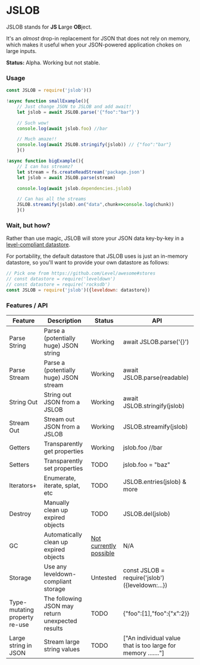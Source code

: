 # JSLOB

JSLOB stands for **JS** **L**arge **OB**ject.

It's an _almost_ drop-in replacement for JSON that does not rely on memory, which makes it useful when your JSON-powered application chokes on large inputs.

**Status:** Alpha. Working but not stable.

### Usage

```js
const JSLOB = require('jslob')()

!async function smallExample(){
	// Just change JSON to JSLOB and add await!
	let jslob = await JSLOB.parse('{"foo":"bar"}')

	// Such wow!
	console.log(await jslob.foo) //bar

	// Much amaze!!
	console.log(await JSLOB.stringify(jslob)) // {"foo":"bar"}
	}()

!async function bigExample(){
	// I can has streamz?
	let stream = fs.createReadStream('package.json')
	let jslob = await JSLOB.parse(stream)

	console.log(await jslob.dependencies.jslob)

	// Can has all the streams
	JSLOB.streamify(jslob).on("data",chunk=>console.log(chunk))
	}()
```

### Wait, but how?

Rather than use magic, JSLOB will store your JSON data key-by-key in a [level-compliant datastore](https://github.com/Level/awesome#stores).

For portability, the default datastore that JSLOB uses is just an in-memory datastore, so you'll
want to provide your own datastore as follows:

```js
// Pick one from https://github.com/Level/awesome#stores
// const datastore = require('leveldown')
// const datastore = require('rocksdb')
const JSLOB = require('jslob')({leveldown: datastore})
```

### Features / API

|Feature | Description | Status | API |
|---|---|---|---|
|Parse String | Parse a (potentially huge) JSON string | Working | await JSLOB.parse('{}') |
|Parse Stream | Parse a (potentially huge) JSON stream | Working | await JSLOB.parse(readable) |
|String Out | String out JSON from a JSLOB | Working | await JSLOB.stringify(jslob) |
|Stream Out | Stream out JSON from a JSLOB | Working | JSLOB.streamify(jslob) |
|Getters | Transparently get properties | Working | jslob.foo //bar |
|Setters | Transparently set properties | TODO | jslob.foo = "baz" |
|Iterators+ | Enumerate, iterate, splat, etc | TODO | JSLOB.entries(jslob) & more |
|Destroy | Manually clean up expired objects | TODO | JSLOB.del(jslob) |
|GC | Automatically clean up expired objects | [Not currently  possible](https://github.com/tc39/proposal-weakrefs/issues/55) | N/A |
|Storage | Use any leveldown-compliant storage | Untested | const JSLOB = require('jslob')({leveldown:...}) |
|Type-mutating property re-use | The following JSON may return unexpected results | TODO | {"foo":[1],"foo":{"x":2}} |
|Large string in JSON | Stream large string values  | TODO | ["An individual value that is too large for memory ......."] |
